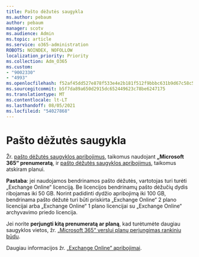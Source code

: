 ```yaml
---
title: Pašto dėžutės saugykla
ms.author: pebaum
author: pebaum
manager: scotv
ms.audience: Admin
ms.topic: article
ms.service: o365-administration
ROBOTS: NOINDEX, NOFOLLOW
localization_priority: Priority
ms.collection: Adm_O365
ms.custom:
- "9002330"
- "4993"
ms.openlocfilehash: f52af45dd527e878f533e4e2b181f512f9bbbc631b9d67c58c5ec1ffcd19ea84
ms.sourcegitcommit: b5f7da89a650d2915dc652449623c78be6247175
ms.translationtype: MT
ms.contentlocale: lt-LT
ms.lasthandoff: 08/05/2021
ms.locfileid: "54027868"
---
```

# <a name="mailbox-storage"></a>Pašto dėžutės saugykla

Žr. [pašto dėžutės saugyklos apribojimus](https://docs.microsoft.com/office365/servicedescriptions/exchange-online-service-description/exchange-online-limits#mailbox-storage-limits), taikomus naudojant **„Microsoft 365“ prenumeratą**, ir [pašto dėžutės saugyklos apribojimus](https://docs.microsoft.com/office365/servicedescriptions/exchange-online-service-description/exchange-online-limits#storage-limits-across-standalone-plans), taikomus atskiram planui. 

**Pastaba**: jei naudojamos bendrinamos pašto dėžutės, vartotojas turi turėti „Exchange Online“ licenciją. Be licencijos bendrinamų pašto dėžučių dydis ribojamas iki 50 GB. Norint padidinti dydžio apribojimą iki 100 GB, bendrinama pašto dėžutė turi būti priskirta „Exchange Online“ 2 plano licencijai arba „Exchange Online“ 1 plano licencijai su „Exchange Online“ archyvavimo priedo licencija.

Jei norite **perjungti kitą prenumeratą ar planą**, kad turėtumėte daugiau saugyklos vietos, žr. [„Microsoft 365“ verslui planų perjungimas rankiniu būdu](https://docs.microsoft.com/microsoft-365/commerce/subscriptions/switch-plans-manually?view=o365-worldwide).

Daugiau informacijos žr. [„Exchange Online“ apribojimai](https://docs.microsoft.com/office365/servicedescriptions/exchange-online-service-description/exchange-online-limits).

